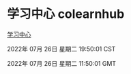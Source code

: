 # 学习中心 colearnhub
[学习中心](http://219.139.196.104:56308/colearnhub/)

2022年 07月 26日 星期二 19:50:01 CST

2022年 07月 26日 星期二 11:50:01 GMT
